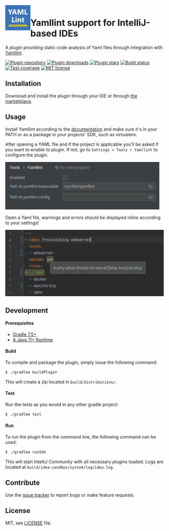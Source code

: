 <img align="left" width="80" height="80" src="./src/main/resources/META-INF/pluginIcon.svg">

# Yamllint support for IntelliJ-based IDEs

A plugin providing static code analysis of Yaml files through integration with [Yamllint](https://yamllint.readthedocs.io).

[![Plugin repository](https://img.shields.io/jetbrains/plugin/v/15349-yamllint?label=plugin%20repository&style=flat-square)](https://plugins.jetbrains.com/plugin/15349-yamllint/versions)
[![Plugin downloads](https://img.shields.io/jetbrains/plugin/d/15349-yamllint?style=flat-square)](https://plugins.jetbrains.com/plugin/15349-yamllint)
[![Plugin stars](https://img.shields.io/jetbrains/plugin/r/stars/15349-yamllint?style=flat-square)](https://plugins.jetbrains.com/plugin/15349-yamllint/reviews)
[![Build status](https://img.shields.io/github/actions/workflow/status/aesy/yamllint-intellij/ci.yml?branch=master&style=flat-square)](https://github.com/aesy/yamllint-intellij/actions)
[![Test coverage](https://img.shields.io/codecov/c/github/aesy/yamllint-intellij?style=flat-square)](https://codecov.io/github/aesy/yamllint-intellij)
[![MIT license](https://img.shields.io/github/license/aesy/yamllint-intellij.svg?style=flat-square)](https://github.com/aesy/yamllint-intellij/blob/master/LICENSE)

## Installation 

Download and install the plugin through your IDE or through [the marketplace](https://plugins.jetbrains.com/plugin/https://plugins.jetbrains.com/plugin/15349-yamllint).

## Usage

Install Yamllint according to the [documentation](https://yamllint.readthedocs.io/en/stable/quickstart.html#installing-yamllint) 
and make sure it's in your PATH or as a package in your projects' SDK, such as virtualenv.

After opening a YAML file and if the project is applicable you'll be asked if you want to enable to plugin. If not, 
go to `Settings > Tools > Yamllint` to configure the plugin.

![](./img/settings.png)

Open a Yaml file, warnings and errors should be displayed inline according to your settings!

![](./img/usage.png)

## Development

#### Prerequisites

* [Gradle 7.5+](https://gradle.org/)
* [A Java 11+ Runtime](https://adoptopenjdk.net/)

#### Build

To compile and package the plugin, simply issue the following command:

```sh
$ ./gradlew buildPlugin
```

This will create a zip located in `build/distributions/`.

#### Test

Run the tests as you would in any other gradle project:

```sh
$ ./gradlew test
```

#### Run

To run the plugin from the command line, the following command can be used:

```sh
$ ./gradlew runIde
```

This will start IntelliJ Community with all necessary plugins loaded. Logs are located at 
`build/idea-sandbox/system/log/idea.log`.

## Contribute
Use the [issue tracker](https://github.com/aesy/yamllint-intellij/issues) to report bugs or make feature requests. 

## License
MIT, see [LICENSE](/LICENSE) file.
